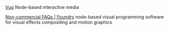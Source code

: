 
[Vuo](http://vuo.org/)
Node-based interactive media

[Non-commercial FAQs | Foundry](https://www.foundry.com/non-commercial-faqs)
node-based visual programming software for visual effects compositing and motion graphics

